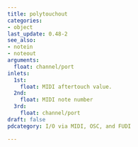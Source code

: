 ```yaml
---
title: polytouchout
categories:
- object
last_update: 0.48-2
see_also:
- notein
- noteout
arguments:
  float: channel/port
inlets:
  1st:
    float: MIDI aftertouch value.
  2nd:
    float: MIDI note number
  3rd:
    float: channel/port
draft: false
pdcategory: I/O via MIDI, OSC, and FUDI

---
```


